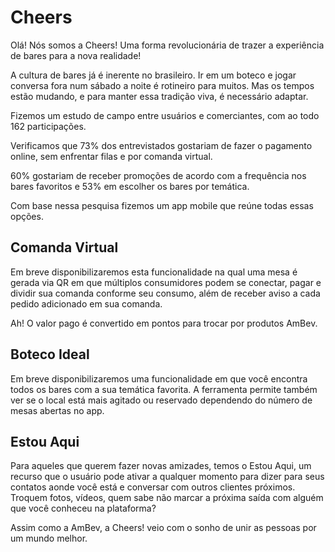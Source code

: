 # Cheers
Olá! Nós somos a Cheers! Uma forma revolucionária de trazer a experiência de bares para a nova realidade!

A cultura de bares já é inerente no brasileiro. Ir em um boteco e jogar conversa fora num sábado a noite é rotineiro para muitos. Mas os tempos estão mudando, e para manter essa tradição viva, é necessário adaptar.

Fizemos um estudo de campo entre usuários e comerciantes, com ao todo 162 participações.

Verificamos que 73% dos entrevistados gostariam de fazer o pagamento online, sem enfrentar filas e por comanda virtual. 

60% gostariam de receber promoções de acordo com a frequência nos bares favoritos e 53% em escolher os bares por temática.

Com base nessa pesquisa fizemos um app mobile que reúne todas essas opções.

## Comanda Virtual
Em breve disponibilizaremos esta funcionalidade na qual uma mesa é gerada via QR em que múltiplos consumidores podem se conectar, pagar e dividir sua comanda conforme seu consumo, além de receber aviso a cada pedido adicionado em sua comanda.

Ah! O valor pago é convertido em pontos para trocar por produtos AmBev.

## Boteco Ideal
Em breve disponibilizaremos uma funcionalidade em que você encontra todos os bares com a sua temática favorita. A ferramenta permite também ver se o local está mais agitado ou reservado dependendo do número de mesas abertas no app.

## Estou Aqui
Para aqueles que querem fazer novas amizades, temos o Estou Aqui, um recurso que o usuário pode ativar a qualquer momento para dizer para seus contatos aonde você está e conversar com outros clientes próximos. Troquem fotos, vídeos, quem sabe não marcar a próxima saída com alguém que você conheceu na plataforma?

Assim como a AmBev, a Cheers! veio com o sonho de unir as pessoas por um mundo melhor.
